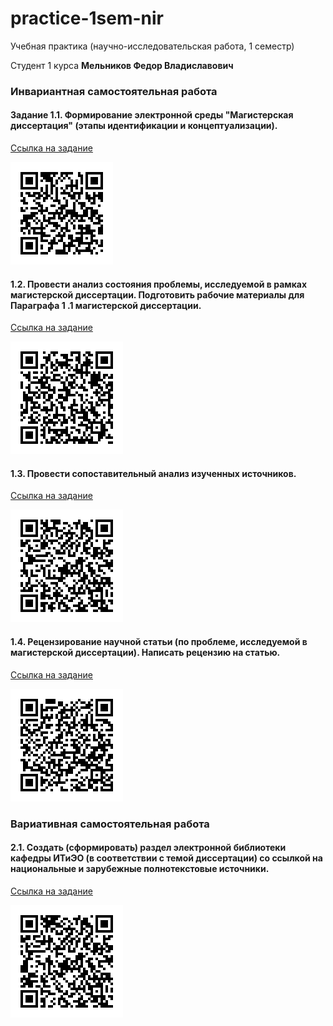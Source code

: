 # practice-1sem-nir

Учебная практика (научно-исследовательская работа, 1 семестр)

Студент 1 курса **Мельников Федор Владиславович**

### Инвариантная самостоятельная работа

#### Задание 1.1. Формирование электронной среды "Магистерская диссертация" (этапы идентификации и концептуализации).

[Ссылка на задание](https://github.com/balrundev/practice-1sem-nir)

![Задание 1.1](qrcodes/img1.png)

#### 1.2. Провести анализ состояния проблемы, исследуемой в рамках магистерской диссертации. Подготовить рабочие материалы для Параграфа 1 .1 магистерской диссертации.

[Ссылка на задание](https://github.com/balrundev/practice-1sem-nir/blob/main/task1.2.pdf)

![Задание 1.2](qrcodes/img2.png)

#### 1.3. Провести сопоставительный анализ изученных источников.

[Ссылка на задание](https://github.com/balrundev/practice-1sem-nir/blob/main/task1.3.pdf)

![Задание 1.3](qrcodes/img3.png)

#### 1.4. Рецензирование научной статьи (по проблеме, исследуемой в магистерской диссертации). Написать рецензию на статью.

[Ссылка на задание](https://github.com/balrundev/practice-1sem-nir/blob/main/task1.4.pdf)

![Задание 1.4](qrcodes/img4.png)

### Вариативная самостоятельная работа

#### 2.1. Создать (сформировать) раздел электронной библиотеки кафедры ИТиЭО (в соответствии с темой диссертации) со ссылкой на национальные и зарубежные полнотекстовые источники.

[Ссылка на задание](https://github.com/balrundev/practice-1sem-nir/blob/main/task2.1.pdf)

![Задание 2.1](qrcodes/img5.png)
